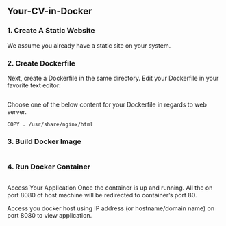 ## Your-CV-in-Docker
### 1. Create A Static Website
We assume you already have a static site on your system.
### 2. Create Dockerfile
Next, create a Dockerfile in the same directory. Edit your Dockerfile in your favorite text editor:

```$ nano Dockerfile 
```
Choose one of the below content for your Dockerfile in regards to web server.
```FROM nginx
COPY . /usr/share/nginx/html
```
### 3. Build Docker Image
``` $ docker build -t img-static-site-example . 
```
### 4. Run Docker Container
``` $ docker run -it -d -p 80:80 img-static-site-example 
```


Access Your Application
Once the container is up and running. All the on port 8080 of host machine will be redirected to container’s port 80.

Access you docker host using IP address (or hostname/domain name) on port 8080 to view application.
